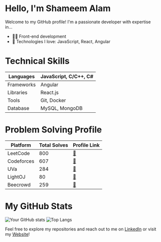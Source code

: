 # Hello, I'm Shameem Alam

Welcome to my GitHub profile! I'm a passionate developer with expertise in...

- 👨‍💻 Front-end development
- 🚀 Technologies I love: JavaScript, React, Angular

# Technical Skills
| Languages         | JavaScript, C/C++, C#    |
|-------------------|--------------------------|
| Frameworks        | Angular                  |
| Libraries         | React.js                 |
| Tools             | Git, Docker              |
| Database          | MySQL, MongoDB           |

# Problem Solving Profile
| Platform          | Total Solves | Profile Link                                      |
|-------------------|--------------|---------------------------------------------------|
| LeetCode          | 800          | [&#x1F517;](https://leetcode.com/theshameem/)   |
| Codeforces        | 607          | [&#x1F517;](https://codeforces.com/profile/theshameem)   |
| UVa               | 284          | [🔗](https://uhunt.onlinejudge.org/id/905254)   |
| LightOJ           | 80           | [🔗](https://lightoj.com/user/theshameem)   |
| Beecrowd          | 259          | [🔗](https://www.beecrowd.com.br/judge/en/profile/167329?origem=1)   |


# My GitHub Stats
![Your GitHub stats](https://github-readme-stats.vercel.app/api?username=theshameem&show_icons=true&theme=radical)
![Top Langs](https://github-readme-stats.vercel.app/api/top-langs/?username=theshameem&layout=compact)

Feel free to explore my repositories and reach out to me on [LinkedIn](https://www.linkedin.com/in/shameem-alam/) or visit my [Website](https://www.shameemalam.com/)!
